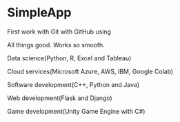 # SimpleApp
First work with Git with GitHub using

All things good. Works so smooth. 

Data science(Python, R, Excel and Tableau)

Cloud services(Microsoft Azure, AWS, IBM, Google Colab)

Software development(C++, Python and Java)

Web development(Flask and Django)

Game development(Unity Game Engine with C#)
